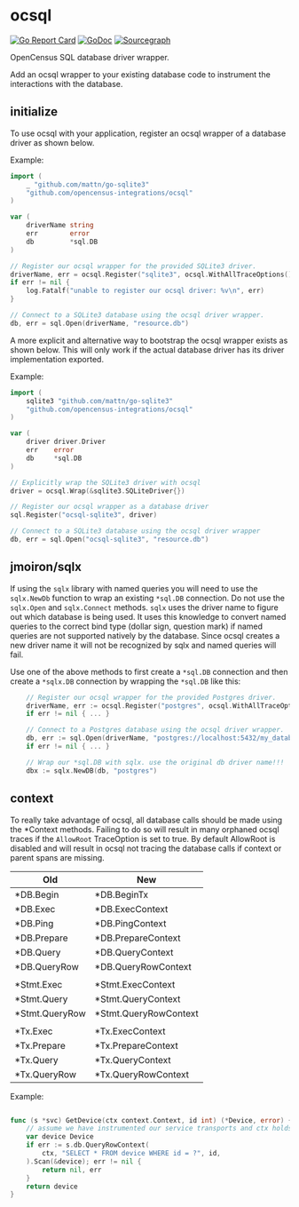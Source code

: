 # ocsql

[![Go Report Card](https://goreportcard.com/badge/github.com/opencensus-integrations/ocsql)](https://goreportcard.com/report/github.com/opencensus-integrations/ocsql)
[![GoDoc](https://godoc.org/github.com/opencensus-integrations/ocsql?status.svg)](https://godoc.org/github.com/opencensus-integrations/ocsql)
[![Sourcegraph](https://sourcegraph.com/github.com/opencensus-integrations/ocsql/-/badge.svg)](https://sourcegraph.com/github.com/opencensus-integrations/ocsql?badge)

OpenCensus SQL database driver wrapper.

Add an ocsql wrapper to your existing database code to instrument the
interactions with the database.

## initialize

To use ocsql with your application, register an ocsql wrapper of a database
driver as shown below.

Example:
```go
import (
    _ "github.com/mattn/go-sqlite3"
    "github.com/opencensus-integrations/ocsql"
)

var (
    driverName string
    err        error
    db         *sql.DB
)

// Register our ocsql wrapper for the provided SQLite3 driver.
driverName, err = ocsql.Register("sqlite3", ocsql.WithAllTraceOptions())
if err != nil {
    log.Fatalf("unable to register our ocsql driver: %v\n", err)
}

// Connect to a SQLite3 database using the ocsql driver wrapper.
db, err = sql.Open(driverName, "resource.db")
```

A more explicit and alternative way to bootstrap the ocsql wrapper exists as
shown below. This will only work if the actual database driver has its driver
implementation exported.

Example:
```go
import (
    sqlite3 "github.com/mattn/go-sqlite3"
    "github.com/opencensus-integrations/ocsql"
)

var (
    driver driver.Driver
    err    error
    db     *sql.DB
)

// Explicitly wrap the SQLite3 driver with ocsql
driver = ocsql.Wrap(&sqlite3.SQLiteDriver{})

// Register our ocsql wrapper as a database driver
sql.Register("ocsql-sqlite3", driver)

// Connect to a SQLite3 database using the ocsql driver wrapper
db, err = sql.Open("ocsql-sqlite3", "resource.db")
```

## jmoiron/sqlx

If using the `sqlx` library with named queries you will need to use the
`sqlx.NewDb` function to wrap an existing `*sql.DB` connection. Do not use the
`sqlx.Open` and `sqlx.Connect` methods.
`sqlx` uses the driver name to figure out which database is being used. It uses
this knowledge to convert named queries to the correct bind type (dollar sign,
question mark) if named queries are not supported natively by the
database. Since ocsql creates a new driver name it will not be recognized by
sqlx and named queries will fail.

Use one of the above methods to first create a `*sql.DB` connection and then
create a `*sqlx.DB` connection by wrapping the `*sql.DB` like this:

```go
    // Register our ocsql wrapper for the provided Postgres driver.
    driverName, err := ocsql.Register("postgres", ocsql.WithAllTraceOptions())
    if err != nil { ... }

    // Connect to a Postgres database using the ocsql driver wrapper.
    db, err := sql.Open(driverName, "postgres://localhost:5432/my_database")
    if err != nil { ... }

    // Wrap our *sql.DB with sqlx. use the original db driver name!!!
    dbx := sqlx.NewDB(db, "postgres")
```

## context

To really take advantage of ocsql, all database calls should be made using the
*Context methods. Failing to do so will result in many orphaned ocsql traces
if the `AllowRoot` TraceOption is set to true. By default AllowRoot is disabled
and will result in ocsql not tracing the database calls if context or parent
spans are missing.

| Old            | New                   |
|----------------|-----------------------|
| *DB.Begin      | *DB.BeginTx           |
| *DB.Exec       | *DB.ExecContext       |
| *DB.Ping       | *DB.PingContext       |
| *DB.Prepare    | *DB.PrepareContext    |
| *DB.Query      | *DB.QueryContext      |
| *DB.QueryRow   | *DB.QueryRowContext   |
|                |                       |
| *Stmt.Exec     | *Stmt.ExecContext     |
| *Stmt.Query    | *Stmt.QueryContext    |
| *Stmt.QueryRow | *Stmt.QueryRowContext |
|                |                       |
| *Tx.Exec       | *Tx.ExecContext       |
| *Tx.Prepare    | *Tx.PrepareContext    |
| *Tx.Query      | *Tx.QueryContext      |
| *Tx.QueryRow   | *Tx.QueryRowContext   |

Example:
```go

func (s *svc) GetDevice(ctx context.Context, id int) (*Device, error) {
    // assume we have instrumented our service transports and ctx holds a span.
    var device Device
    if err := s.db.QueryRowContext(
        ctx, "SELECT * FROM device WHERE id = ?", id,
    ).Scan(&device); err != nil {
        return nil, err
    }
    return device
}
```
